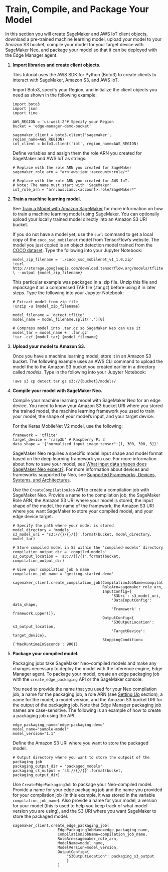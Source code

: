 # Train, Compile, and Package Your Model<a name="edge-getting-started-step2"></a>

In this section you will create SageMaker and AWS IoT client objects, download a pre\-trained machine learning model, upload your model to your Amazon S3 bucket, compile your model for your target device with SageMaker Neo, and package your model so that it can be deployed with the Edge Manager agent\.

1. **Import libraries and create client objects\.**

   This tutorial uses the AWS SDK for Python \(Boto3\) to create clients to interact with SageMaker, Amazon S3, and AWS IoT\.

   Import Boto3, specify your Region, and initialize the client objects you need as shown in the following example:

   ```
   import boto3
   import json
   import time
   
   AWS_REGION = 'us-west-2'# Specify your Region
   bucket = 'edge-manager-demo-bucket'
   
   sagemaker_client = boto3.client('sagemaker', region_name=AWS_REGION)
   iot_client = boto3.client('iot', region_name=AWS_REGION)
   ```

   Define variables and assign them the role ARN you created for SageMaker and AWS IoT as strings:

   ```
   # Replace with the role ARN you created for SageMaker
   sagemaker_role_arn = "arn:aws:iam::<account>:role/*"
   
   # Replace with the role ARN you created for AWS IoT. 
   # Note: The name must start with 'SageMaker'
   iot_role_arn = "arn:aws:iam::<account>:role/SageMaker*"
   ```

1. **Train a machine learning model\.**

   See [Train a Model with Amazon SageMaker](https://docs.aws.amazon.com/sagemaker/latest/dg/how-it-works-training.html) for more information on how to train a machine learning model using SageMaker\. You can optionally upload your locally trained model directly into an Amazon S3 URI bucket\.

   If you do not have a model yet, use the `curl` command to get a local copy of the `coco_ssd_mobilenet` model from TensorFlow’s website\. The model you just copied is an object detection model trained from the [COCO dataset](https://cocodataset.org/#home)\. Type the following into your Jupyter Notebook:

   ```
   model_zip_filename = './coco_ssd_mobilenet_v1_1.0.zip' 
   !curl http://storage.googleapis.com/download.tensorflow.org/models/tflite/coco_ssd_mobilenet_v1_1.0_quant_2018_06_29.zip \ --output {model_zip_filename}
   ```

   This particular example was packaged in a \.zip file\. Unzip this file and repackage it as a compressed TAR file \(\.tar\.gz\) before using it in later steps\. Type the following into your Jupyter Notebook:

   ```
   # Extract model from zip file 
   !unzip -u {model_zip_filename} 
   
   model_filename = 'detect.tflite' 
   model_name = model_filename.split('.')[0] 
   
   # Compress model into .tar.gz so SageMaker Neo can use it 
   model_tar = model_name + '.tar.gz' 
   !tar -czf {model_tar} {model_filename}
   ```

1. **Upload your model to Amazon S3\.**

   Once you have a machine learning model, store it in an Amazon S3 bucket\. The following example uses an AWS CLI command to upload the model the to the Amazon S3 bucket you created earlier in a directory called *models*\. Type in the following into your Jupyter Notebook:

   ```
   !aws s3 cp detect.tar.gz s3://{bucket}/models/
   ```

1. **Compile your model with SageMaker Neo\.**

   Compile your machine learning model with SageMaker Neo for an edge device\. You need to know your Amazon S3 bucket URI where you stored the trained model, the machine learning framework you used to train your model, the shape of your model’s input, and your target device\.

   For the Keras MobileNet V2 model, use the following:

   ```
   framework = 'tflite'
   target_device = 'rasp3b' # Raspberry Pi 3
   data_shape = '{"normalized_input_image_tensor":[1, 300, 300, 3]}'
   ```

   SageMaker Neo requires a specific model input shape and model format based on the deep learning framework you use\. For more information about how to save your model, see [What input data shapes does SageMaker Neo expect?](neo-compilation-preparing-model.md#neo-job-compilation-expected-inputs)\. For more information about devices and frameworks supported by Neo, see [Supported Frameworks, Devices, Systems, and Architectures](neo-supported-devices-edge.md)\.

   Use the `CreateCompilationJob` API to create a compilation job with SageMaker Neo\. Provide a name to the compilation job, the SageMaker Role ARN, the Amazon S3 URI where your model is stored, the input shape of the model, the name of the framework, the Amazon S3 URI where you want SageMaker to store your compiled model, and your edge device target\.

   ```
   # Specify the path where your model is stored
   model_directory = 'models'
   s3_model_uri = 's3://{}/{}/{}'.format(bucket, model_directory, model_tar)
   
   # Store compiled model in S3 within the 'compiled-models' directory
   compilation_output_dir = 'compiled-models'
   s3_output_location = 's3://{}/{}'.format(bucket, compilation_output_dir)
   
   # Give your compilation job a name
   compilation_job_name = 'getting-started-demo'
   
   sagemaker_client.create_compilation_job(CompilationJobName=compilation_job_name,
                                           RoleArn=sagemaker_role_arn,
                                           InputConfig={
                                               'S3Uri': s3_model_uri,
                                               'DataInputConfig': data_shape,
                                               'Framework' : framework.upper()},
                                           OutputConfig={
                                               'S3OutputLocation': s3_output_location,
                                               'TargetDevice': target_device},
                                           StoppingCondition={'MaxRuntimeInSeconds': 900})
   ```

1. **Package your compiled model\.**

   Packaging jobs take SageMaker Neo–compiled models and make any changes necessary to deploy the model with the inference engine, Edge Manager agent\. To package your model, create an edge packaging job with the `create_edge_packaging` API or the SageMaker console\.

   You need to provide the name that you used for your Neo compilation job, a name for the packaging job, a role ARN \(see [Setting Up](edge-getting-started-step1.md) section\), a name for the model, a model version, and the Amazon S3 bucket URI for the output of the packaging job\. Note that Edge Manager packaging job names are case\-sensitive\. The following is an example of how to create a packaging job using the API\.

   ```
   edge_packaging_name='edge-packaging-demo'
   model_name="sample-model"
   model_version="1.1"
   ```

   Define the Amazon S3 URI where you want to store the packaged model\.

   ```
   # Output directory where you want to store the outpoit of the packaging job
   packaging_output_dir = 'packaged_models'
   packaging_s3_output = 's3://{}/{}'.format(bucket, packaging_output_dir)
   ```

   Use `CreateEdgePackagingJob` to package your Neo\-compiled model\. Provide a name for your edge packaging job and the name you provided for your compilation job \(in this example, it was stored in the variable `compilation_job_name`\)\. Also provide a name for your model, a version for your model \(this is used to help you keep track of what model version you are using\), and the S3 URI where you want SageMaker to store the packaged model\.

   ```
   sagemaker_client.create_edge_packaging_job(
                       EdgePackagingJobName=edge_packaging_name,
                       CompilationJobName=compilation_job_name,
                       RoleArn=sagemaker_role_arn,
                       ModelName=model_name,
                       ModelVersion=model_version,
                       OutputConfig={
                           "S3OutputLocation": packaging_s3_output
                           }
                       )
   ```
